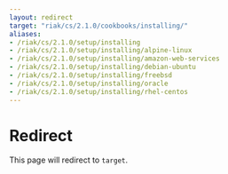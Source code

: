 ```yaml
---
layout: redirect
target: "riak/cs/2.1.0/cookbooks/installing/"
aliases:
- /riak/cs/2.1.0/setup/installing
- /riak/cs/2.1.0/setup/installing/alpine-linux
- /riak/cs/2.1.0/setup/installing/amazon-web-services
- /riak/cs/2.1.0/setup/installing/debian-ubuntu
- /riak/cs/2.1.0/setup/installing/freebsd
- /riak/cs/2.1.0/setup/installing/oracle
- /riak/cs/2.1.0/setup/installing/rhel-centos
---
```


# Redirect

This page will redirect to `target`.
